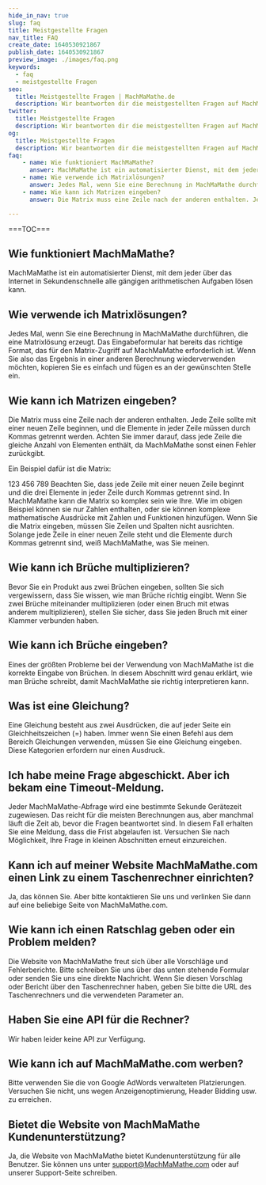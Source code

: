 ```yaml
---
hide_in_nav: true
slug: faq
title: Meistgestellte Fragen
nav_title: FAQ
create_date: 1640530921867
publish_date: 1640530921867
preview_image: ./images/faq.png
keywords:
  - faq
  - meistgestellte Fragen
seo:
  title: Meistgestellte Fragen | MachMaMathe.de
  description: Wir beantworten dir die meistgestellten Fragen auf MachMaMathe.de. Ständig erreichen uns neue Fragen von unseren Lesern, wir bemühen uns alles zu beantworten.
twitter:
  title: Meistgestellte Fragen
  description: Wir beantworten dir die meistgestellten Fragen auf MachMaMathe.de. Ständig erreichen uns neue Fragen von unseren Lesern, wir bemühen uns alles zu beantworten.
og:
  title: Meistgestellte Fragen
  description: Wir beantworten dir die meistgestellten Fragen auf MachMaMathe.de. Ständig erreichen uns neue Fragen von unseren Lesern, wir bemühen uns alles zu beantworten.
faq:
    - name: Wie funktioniert MachMaMathe?
      answer: MachMaMathe ist ein automatisierter Dienst, mit dem jeder über das Internet in Sekundenschnelle alle gängigen arithmetischen Aufgaben lösen kann.
    - name: Wie verwende ich Matrixlösungen?
      answer: Jedes Mal, wenn Sie eine Berechnung in MachMaMathe durchführen, die eine Matrixlösung erzeugt. Das Eingabeformular hat bereits das richtige Format, das für den Matrix-Zugriff auf MachMaMathe erforderlich ist. Wenn Sie also das Ergebnis in einer anderen Berechnung wiederverwenden möchten, kopieren Sie es einfach und fügen es an der gewünschten Stelle ein.
    - name: Wie kann ich Matrizen eingeben?
      answer: Die Matrix muss eine Zeile nach der anderen enthalten. Jede Zeile sollte mit einer neuen Zeile beginnen, und die Elemente in jeder Zeile müssen durch Kommas getrennt werden. Achten Sie immer darauf, dass jede Zeile die gleiche Anzahl von Elementen enthält, da MachMaMathe sonst einen Fehler zurückgibt. Ein Beispiel dafür ist die Matrix.

---
```


===TOC===

## Wie funktioniert MachMaMathe?
MachMaMathe ist ein automatisierter Dienst, mit dem jeder über das Internet in Sekundenschnelle alle gängigen arithmetischen Aufgaben lösen kann.

## Wie verwende ich Matrixlösungen?
Jedes Mal, wenn Sie eine Berechnung in MachMaMathe durchführen, die eine Matrixlösung erzeugt. Das Eingabeformular hat bereits das richtige Format, das für den Matrix-Zugriff auf MachMaMathe erforderlich ist. Wenn Sie also das Ergebnis in einer anderen Berechnung wiederverwenden möchten, kopieren Sie es einfach und fügen es an der gewünschten Stelle ein.

## Wie kann ich Matrizen eingeben?
Die Matrix muss eine Zeile nach der anderen enthalten. Jede Zeile sollte mit einer neuen Zeile beginnen, und die Elemente in jeder Zeile müssen durch Kommas getrennt werden. Achten Sie immer darauf, dass jede Zeile die gleiche Anzahl von Elementen enthält, da MachMaMathe sonst einen Fehler zurückgibt.

Ein Beispiel dafür ist die Matrix:

123
456
789
Beachten Sie, dass jede Zeile mit einer neuen Zeile beginnt und die drei Elemente in jeder Zeile durch Kommas getrennt sind. In MachMaMathe kann die Matrix so komplex sein wie Ihre. Wie im obigen Beispiel können sie nur Zahlen enthalten, oder sie können komplexe mathematische Ausdrücke mit Zahlen und Funktionen hinzufügen.
Wenn Sie die Matrix eingeben, müssen Sie Zeilen und Spalten nicht ausrichten. Solange jede Zeile in einer neuen Zeile steht und die Elemente durch Kommas getrennt sind, weiß MachMaMathe, was Sie meinen.

## Wie kann ich Brüche multiplizieren?
Bevor Sie ein Produkt aus zwei Brüchen eingeben, sollten Sie sich vergewissern, dass Sie wissen, wie man Brüche richtig eingibt. Wenn Sie zwei Brüche miteinander multiplizieren (oder einen Bruch mit etwas anderem multiplizieren), stellen Sie sicher, dass Sie jeden Bruch mit einer Klammer verbunden haben.

## Wie kann ich Brüche eingeben?
Eines der größten Probleme bei der Verwendung von MachMaMathe ist die korrekte Eingabe von Brüchen. In diesem Abschnitt wird genau erklärt, wie man Brüche schreibt, damit MachMaMathe sie richtig interpretieren kann.

## Was ist eine Gleichung?
Eine Gleichung besteht aus zwei Ausdrücken, die auf jeder Seite ein Gleichheitszeichen (=) haben. Immer wenn Sie einen Befehl aus dem Bereich Gleichungen verwenden, müssen Sie eine Gleichung eingeben. Diese Kategorien erfordern nur einen Ausdruck.

## Ich habe meine Frage abgeschickt. Aber ich bekam eine Timeout-Meldung.
Jeder MachMaMathe-Abfrage wird eine bestimmte Sekunde Gerätezeit zugewiesen. Das reicht für die meisten Berechnungen aus, aber manchmal läuft die Zeit ab, bevor die Fragen beantwortet sind. In diesem Fall erhalten Sie eine Meldung, dass die Frist abgelaufen ist. Versuchen Sie nach Möglichkeit, Ihre Frage in kleinen Abschnitten erneut einzureichen.

## Kann ich auf meiner Website MachMaMathe.com einen Link zu einem Taschenrechner einrichten?
Ja, das können Sie. Aber bitte kontaktieren Sie uns und verlinken Sie dann auf eine beliebige Seite von MachMaMathe.com.

## Wie kann ich einen Ratschlag geben oder ein Problem melden?
Die Website von MachMaMathe freut sich über alle Vorschläge und Fehlerberichte. Bitte schreiben Sie uns über das unten stehende Formular oder senden Sie uns eine direkte Nachricht. Wenn Sie diesen Vorschlag oder Bericht über den Taschenrechner haben, geben Sie bitte die URL des Taschenrechners und die verwendeten Parameter an.

## Haben Sie eine API für die Rechner?
Wir haben leider keine API zur Verfügung.

## Wie kann ich auf MachMaMathe.com werben?
Bitte verwenden Sie die von Google AdWords verwalteten Platzierungen. Versuchen Sie nicht, uns wegen Anzeigenoptimierung, Header Bidding usw. zu erreichen.

## Bietet die Website von MachMaMathe Kundenunterstützung?
Ja, die Website von MachMaMathe bietet Kundenunterstützung für alle Benutzer. Sie können uns unter support@MachMaMathe.com oder auf unserer Support-Seite schreiben.
